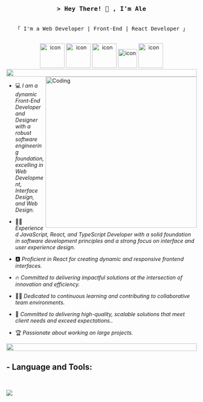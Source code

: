 <h3 align="center">
        <samp>&gt; Hey There! 👋 , I'm Ale </samp>
</h3>

<p align="center"> 
  <samp>
    <br>
    「 I'm a Web Developer | Front-End | React Developer 」
    <br>
    <br>
  </samp>
</p>

<div align="center">
        <img src="https://techstack-generator.vercel.app/react-icon.svg" alt="icon" width="65" height="65"/>
        <img src="https://techstack-generator.vercel.app/ts-icon.svg" alt="icon" width="65" height="65"/>
        <img src="https://techstack-generator.vercel.app/js-icon.svg" alt="icon" width="65" height="65"/>
        <img src="https://techstack-generator.vercel.app/restapi-icon.svg" alt="icon" width="50" height="50"/>
        <img src="https://techstack-generator.vercel.app/mysql-icon.svg" alt="icon" width="65" height="65" />
</div>

<img src="https://i.imgur.com/dBaSKWF.gif" height="20" width="100%">

<img align="right" alt="Coding" width="400" src="https://i.giphy.com/media/v1.Y2lkPTc5MGI3NjExbnE3aGdndnhhZXowc2txMmJiOGFocTkxY3EzY2hmZ2E5N2c0ZzBqcCZlcD12MV9pbnRlcm5hbF9naWZfYnlfaWQmY3Q9Zw/qgQUggAC3Pfv687qPC/giphy.gif">

- :computer: *I am a dynamic Front-End Developer and Designer with a robust software engineering foundation, excelling in Web Development, Interface Design, and Web Design.*

- :student: *Experienced JavaScript, React, and TypeScript Developer with a solid foundation in software development principles and a strong focus on interface and user experience design.*

- 🅰️ *Proficient in React for creating dynamic and responsive frontend interfaces.*

- :fire: *Committed to delivering impactful solutions at the intersection of innovation and efficiency.*

- :technologist: *Dedicated to continuous learning and contributing to collaborative team environments.*

- :thinking: *Committed to delivering high-quality, scalable solutions that meet client needs and exceed expectations..*

- :trophy: *Passionate about working on large projects.*

<img src="https://i.imgur.com/dBaSKWF.gif" height="20" width="100%">

<h2>
 - Language and Tools:
</h2>

<div className= "Linguagens" style="display: inline-block" style="align: center"><br>
 <p align="center">
  <a href="https://skillicons.dev">
    <img src="https://skillicons.dev/icons?i=html,css,figma,js,mysql,nodejs,react,ts" />
  </a>
</p>
</div>
